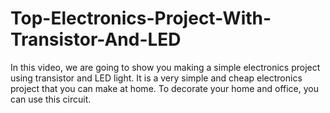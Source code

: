 # Top-Electronics-Project-With-Transistor-And-LED
In this video, we are going to show you making a simple electronics project using transistor and LED light. It is a very simple and cheap electronics project that you can make at home. To decorate your home and office, you can use this circuit.

